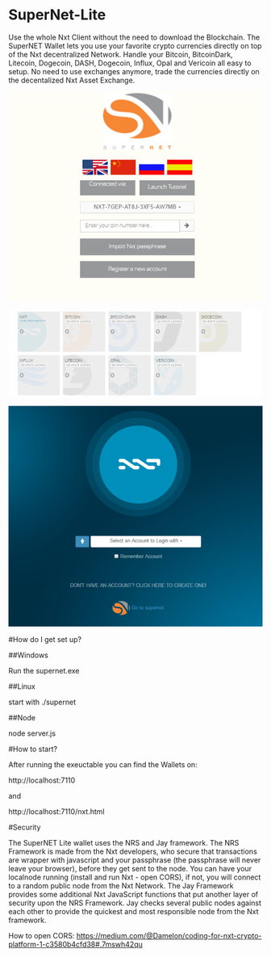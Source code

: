 # SuperNet-Lite
Use the whole Nxt Client without the need to download the Blockchain. The SuperNET Wallet lets you use your favorite crypto currencies directly on top of the Nxt decentralized Network. Handle your Bitcoin, BitcoinDark, Litecoin, Dogecoin, DASH, Dogecoin, Influx, Opal and Vericoin all easy to setup. No need to use exchanges anymore, trade the currencies directly on the decentalized Nxt Asset Exchange.

![Alt text](/img/snet_lockscreen.png?raw=true "SuperNET Welcome Screen")

![Alt text](/img/coins.png?raw=true "SuperNET Coins Board")

![Alt text](/img/nxt_wallet.png?raw=true "Nxt Welcome Screen")

#How do I get set up?

##Windows

Run the supernet.exe

##Linux

start with ./supernet

##Node

node server.js

#How to start?

After running the exeuctable you can find the Wallets on:

http://localhost:7110

and

http://localhost:7110/nxt.html

#Security

The SuperNET Lite wallet uses the NRS and Jay framework. The NRS Framework is made from the Nxt developers, who secure that transactions are wrapper with javascript and your passphrase (the passphrase will never leave your browser), before they get sent to the node. You can have your localnode running (install and run Nxt - open CORS), if not, you will connect to a random public node from the Nxt Network. The Jay Framework provides some additional Nxt JavaScript functions that put another layer of security upon the NRS Framework. Jay checks several public nodes against each other to provide the quickest and most responsible node from the Nxt framework.

How to open CORS: https://medium.com/@Damelon/coding-for-nxt-crypto-platform-1-c3580b4cfd38#.7mswh42qu
